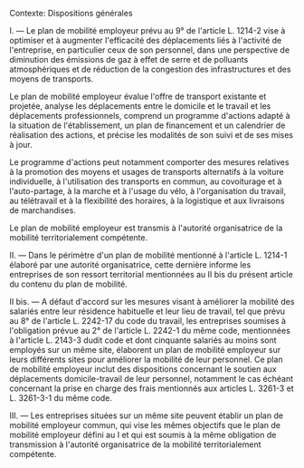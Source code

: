 Contexte: Dispositions générales

I. — Le plan de mobilité employeur prévu au 9° de l'article L. 1214-2 vise à optimiser et à augmenter l'efficacité des déplacements liés à l'activité de l'entreprise, en particulier ceux de son personnel, dans une perspective de diminution des émissions de gaz à effet de serre et de polluants atmosphériques et de réduction de la congestion des infrastructures et des moyens de transports.

Le plan de mobilité employeur évalue l'offre de transport existante et projetée, analyse les déplacements entre le domicile et le travail et les déplacements professionnels, comprend un programme d'actions adapté à la situation de l'établissement, un plan de financement et un calendrier de réalisation des actions, et précise les modalités de son suivi et de ses mises à jour.

Le programme d'actions peut notamment comporter des mesures relatives à la promotion des moyens et usages de transports alternatifs à la voiture individuelle, à l'utilisation des transports en commun, au covoiturage et à l'auto-partage, à la marche et à l'usage du vélo, à l'organisation du travail, au télétravail et à la flexibilité des horaires, à la logistique et aux livraisons de marchandises.

Le plan de mobilité employeur est transmis à l'autorité organisatrice de la mobilité territorialement compétente.

II. — Dans le périmètre d'un plan de mobilité mentionné à l'article L. 1214-1 élaboré par une autorité organisatrice, cette dernière informe les entreprises de son ressort territorial mentionnées au II bis du présent article du contenu du plan de mobilité.

II bis. — A défaut d'accord sur les mesures visant à améliorer la mobilité des salariés entre leur résidence habituelle et leur lieu de travail, tel que prévu au 8° de l'article L. 2242-17 du code du travail, les entreprises soumises à l'obligation prévue au 2° de l'article L. 2242-1 du même code, mentionnées à l'article L. 2143-3 dudit code et dont cinquante salariés au moins sont employés sur un même site, élaborent un plan de mobilité employeur sur leurs différents sites pour améliorer la mobilité de leur personnel. Ce plan de mobilité employeur inclut des dispositions concernant le soutien aux déplacements domicile-travail de leur personnel, notamment le cas échéant concernant la prise en charge des frais mentionnés aux articles L. 3261-3 et L. 3261-3-1 du même code.

III. — Les entreprises situées sur un même site peuvent établir un plan de mobilité employeur commun, qui vise les mêmes objectifs que le plan de mobilité employeur défini au I et qui est soumis à la même obligation de transmission à l'autorité organisatrice de la mobilité territorialement compétente.